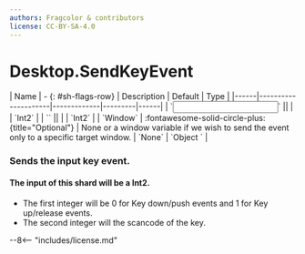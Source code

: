 ```yaml
---
authors: Fragcolor & contributors
license: CC-BY-SA-4.0
---
```



# Desktop.SendKeyEvent

<div class="sh-parameters" markdown="1">
| Name | - {: #sh-flags-row} | Description | Default | Type |
|------|---------------------|-------------|---------|------|
| `<input>` || | | `Int2` |
| `<output>` || | | `Int2` |
| `Window` | :fontawesome-solid-circle-plus:{title="Optional"}  | None or a window variable if we wish to send the event only to a specific target window. | `None` | `Object ` |

</div>

### Sends the input key event.
#### The input of this shard will be a Int2.
 * The first integer will be 0 for Key down/push events and 1 for Key up/release events.
 * The second integer will the scancode of the key.


--8<-- "includes/license.md"

